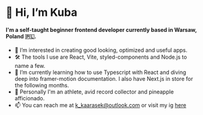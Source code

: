 # 👋 Hi, I’m Kuba 

#### I'm a self-taught beginner frontend developer currently based in Warsaw, Poland 🇵🇱. 

- 👀 I’m interested in creating good looking, optimized and useful apps.
- 🛠 The tools I use are React, Vite, styled-components and Node.js to name a few.
- 🌱 I’m currently learning how to use Typescript with React and diving deep into framer-motion documentation. I also have Next.js in store for the following months.
- 💞 Personally I'm an athlete, avid record collector and pineapple afficionado. 
- 📫 You can reach me at k_kaarasek@outlook.com or visit my ig [here](https://www.instagram.com/bette_davis_eyez/)

<!---
KubaKarasek/KubaKarasek is a ✨ special ✨ repository because its `README.md` (this file) appears on your GitHub profile.
You can click the Preview link to take a look at your changes.
--->
